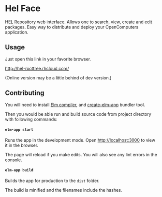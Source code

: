 # Hel Face
HEL Repository web interface. Allows one to search, view, create and edit packages.
Easy way to distribute and deploy your OpenComputers application.

## Usage
Just open this link in your favorite browser.

http://hel-roottree.rhcloud.com/

(Online version may be a little behind of dev version.)

## Contributing
You will need to install [Elm compiler](http://elm-lang.org/), and [create-elm-app](https://github.com/halfzebra/create-elm-app) bundler tool.

Then you would be able run and build source code from project directory with following commands:

#### `elm-app start`
Runs the app in the development mode.
Open [http://localhost:3000](http://localhost:3000) to view it in the browser.

The page will reload if you make edits.
You will also see any lint errors in the console.

#### `elm-app build`
Builds the app for production to the `dist` folder.

The build is minified and the filenames include the hashes.
